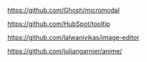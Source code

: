 https://github.com/Ghosh/micromodal

https://github.com/HubSpot/tooltip

https://github.com/lalwanivikas/image-editor

https://github.com/juliangarnier/anime/

